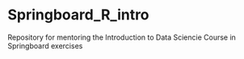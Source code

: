 # Springboard_R_intro
Repository for mentoring the Introduction to Data Sciencie Course in Springboard exercises
